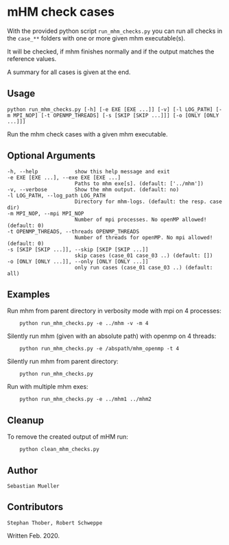 # mHM check cases

With the provided python script `run_mhm_checks.py` you can run all checks in the `case_**` folders with one or more given mhm executable(s).

It will be checked, if mhm finishes normally and if the output matches the reference values.

A summary for all cases is given at the end.

## Usage

    python run_mhm_checks.py [-h] [-e EXE [EXE ...]] [-v] [-l LOG_PATH] [-m MPI_NOP] [-t OPENMP_THREADS] [-s [SKIP [SKIP ...]]] [-o [ONLY [ONLY ...]]]

Run the mhm check cases with a given mhm executable.

## Optional Arguments

    -h, --help            show this help message and exit
    -e EXE [EXE ...], --exe EXE [EXE ...]
                          Paths to mhm exe[s]. (default: ['../mhm'])
    -v, --verbose         Show the mhm output. (default: no)
    -l LOG_PATH, --log_path LOG_PATH
                          Directory for mhm-logs. (default: the resp. case dir)
    -m MPI_NOP, --mpi MPI_NOP
                          Number of mpi processes. No openMP allowed! (default: 0)
    -t OPENMP_THREADS, --threads OPENMP_THREADS
                          Number of threads for openMP. No mpi allowed! (default: 0)
    -s [SKIP [SKIP ...]], --skip [SKIP [SKIP ...]]
                          skip cases (case_01 case_03 ..) (default: [])
    -o [ONLY [ONLY ...]], --only [ONLY [ONLY ...]]
                          only run cases (case_01 case_03 ..) (default: all)

## Examples

Run mhm from parent directory in verbosity mode with mpi on 4 processes:

        python run_mhm_checks.py -e ../mhm -v -m 4

Silently run mhm (given with an absolute path) with openmp on 4 threads:

        python run_mhm_checks.py -e /abspath/mhm_openmp -t 4

Silently run mhm from parent directory:

        python run_mhm_checks.py

Run with multiple mhm exes:

        python run_mhm_checks.py -e ../mhm1 ../mhm2

## Cleanup

To remove the created output of mHM run:

        python clean_mhm_checks.py

## Author

    Sebastian Mueller

## Contributors

    Stephan Thober, Robert Schweppe

Written Feb. 2020.

